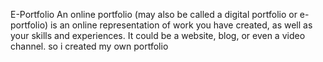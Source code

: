E-Portfolio
An online portfolio (may also be called a digital portfolio or e-portfolio) is an online representation of work you have created, as well as your skills and experiences. It could be a website, blog, or even a video channel.
so i created my own portfolio 
